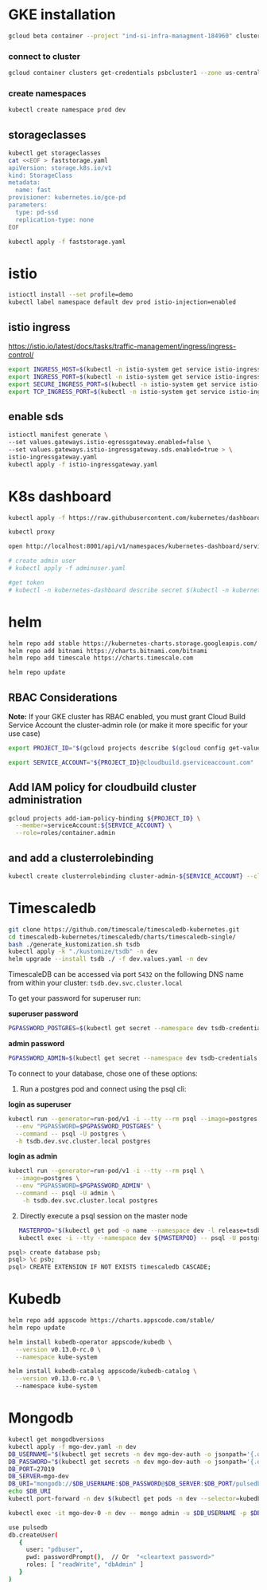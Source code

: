
# GKE installation

```sh
gcloud beta container --project "ind-si-infra-managment-184960" clusters create "psbcluster1" --zone "us-central1-c" --no-enable-basic-auth --cluster-version "1.16.10-gke.8" --machine-type "n1-standard-2" --image-type "COS" --disk-type "pd-standard" --disk-size "100" --local-ssd-count "1" --metadata disable-legacy-endpoints=true --scopes "https://www.googleapis.com/auth/cloud-platform" --num-nodes "3" --enable-stackdriver-kubernetes --enable-ip-alias --network "projects/ind-si-infra-managment-184960/global/networks/default" --subnetwork "projects/ind-si-infra-managment-184960/regions/us-central1/subnetworks/default" --default-max-pods-per-node "110" --no-enable-master-authorized-networks --addons HorizontalPodAutoscaling,HttpLoadBalancing --enable-autoupgrade --enable-autorepair --max-surge-upgrade 1 --max-unavailable-upgrade 1
```

### connect to cluster
```sh
gcloud container clusters get-credentials psbcluster1 --zone us-central1-c --project ind-si-infra-managment-184960
```

### create namespaces
```sh
kubectl create namespace prod dev
```

## storageclasses
```sh
kubectl get storageclasses
cat <<EOF > faststorage.yaml
apiVersion: storage.k8s.io/v1
kind: StorageClass
metadata:
  name: fast
provisioner: kubernetes.io/gce-pd
parameters:
  type: pd-ssd
  replication-type: none
EOF

kubectl apply -f faststorage.yaml
```

# istio
```sh
istioctl install --set profile=demo
kubectl label namespace default dev prod istio-injection=enabled
```

## istio ingress
https://istio.io/latest/docs/tasks/traffic-management/ingress/ingress-control/
```sh
export INGRESS_HOST=$(kubectl -n istio-system get service istio-ingressgateway -o jsonpath='{.status.loadBalancer.ingress[0].ip}')
export INGRESS_PORT=$(kubectl -n istio-system get service istio-ingressgateway -o jsonpath='{.spec.ports[?(@.name=="http2")].port}')
export SECURE_INGRESS_PORT=$(kubectl -n istio-system get service istio-ingressgateway -o jsonpath='{.spec.ports[?(@.name=="https")].port}')
export TCP_INGRESS_PORT=$(kubectl -n istio-system get service istio-ingressgateway -o jsonpath='{.spec.ports[?(@.name=="tcp")].port}')

```

## enable  sds
```sh
istioctl manifest generate \
--set values.gateways.istio-egressgateway.enabled=false \
--set values.gateways.istio-ingressgateway.sds.enabled=true > \
istio-ingressgateway.yaml
kubectl apply -f istio-ingressgateway.yaml

```

# K8s dashboard
```sh
kubectl apply -f https://raw.githubusercontent.com/kubernetes/dashboard/v2.0.3/aio/deploy/recommended.yaml

kubectl proxy

open http://localhost:8001/api/v1/namespaces/kubernetes-dashboard/services/https:kubernetes-dashboard:/proxy/

# create admin user
# kubectl apply -f adminuser.yaml

#get token
# kubectl -n kubernetes-dashboard describe secret $(kubectl -n kubernetes-dashboard get secret | grep admin-user | awk '{print $1}')
```


# helm
```sh
helm repo add stable https://kubernetes-charts.storage.googleapis.com/
helm repo add bitnami https://charts.bitnami.com/bitnami
helm repo add timescale https://charts.timescale.com

helm repo update
```

## RBAC Considerations
**Note:** If your GKE cluster has RBAC enabled, you must grant Cloud Build Service Account the cluster-admin role (or make it more specific for your use case)

```sh
export PROJECT_ID="$(gcloud projects describe $(gcloud config get-value core/project -q) --format='get(projectNumber)')"

export SERVICE_ACCOUNT="${PROJECT_ID}@cloudbuild.gserviceaccount.com"
```

## Add IAM policy for cloudbuild cluster administration
```sh
gcloud projects add-iam-policy-binding ${PROJECT_ID} \
  --member=serviceAccount:${SERVICE_ACCOUNT} \
  --role=roles/container.admin
```

## and add a clusterrolebinding
```sh
kubectl create clusterrolebinding cluster-admin-${SERVICE_ACCOUNT} --clusterrole cluster-admin --user ${SERVICE_ACCOUNT}
```

# Timescaledb

```sh
git clone https://github.com/timescale/timescaledb-kubernetes.git
cd timescaledb-kubernetes/timescaledb/charts/timescaledb-single/ 
bash ./generate_kustomization.sh tsdb
kubectl apply -k "./kustomize/tsdb" -n dev
helm upgrade --install tsdb ./ -f dev.values.yaml -n dev
```

TimescaleDB can be accessed via port `5432` on the following DNS name from within your cluster:
`tsdb.dev.svc.cluster.local`

To get your password for superuser run:

**superuser password**
```sh
PGPASSWORD_POSTGRES=$(kubectl get secret --namespace dev tsdb-credentials -o jsonpath="{.data.PATRONI_SUPERUSER_PASSWORD}" | base64 --decode)
```

**admin password**
```sh
PGPASSWORD_ADMIN=$(kubectl get secret --namespace dev tsdb-credentials -o jsonpath="{.data.PATRONI_admin_PASSWORD}" | base64 --decode)
```

To connect to your database, chose one of these options:

1. Run a postgres pod and connect using the psql cli:

**login as superuser**
```sh
kubectl run --generator=run-pod/v1 -i --tty --rm psql --image=postgres \
  --env "PGPASSWORD=$PGPASSWORD_POSTGRES" \
  --command -- psql -U postgres \
  -h tsdb.dev.svc.cluster.local postgres 
```

**login as admin**

```sh
kubectl run --generator=run-pod/v1 -i --tty --rm psql \
  --image=postgres \
  --env "PGPASSWORD=$PGPASSWORD_ADMIN" \
  --command -- psql -U admin \
    -h tsdb.dev.svc.cluster.local postgres 
```

2. Directly execute a psql session on the master node

```sh
   MASTERPOD="$(kubectl get pod -o name --namespace dev -l release=tsdb,role=master)"
   kubectl exec -i --tty --namespace dev ${MASTERPOD} -- psql -U postgres

psql> create database psb;
psql> \c psb;
psql> CREATE EXTENSION IF NOT EXISTS timescaledb CASCADE;
```

# Kubedb

```sh
helm repo add appscode https://charts.appscode.com/stable/
helm repo update

helm install kubedb-operator appscode/kubedb \
  --version v0.13.0-rc.0 \
  --namespace kube-system

helm install kubedb-catalog appscode/kubedb-catalog \
  --version v0.13.0-rc.0 \ 
  --namespace kube-system
```

# Mongodb
```sh
kubectl get mongodbversions
kubectl apply -f mgo-dev.yaml -n dev
DB_USERNAME="$(kubectl get secrets -n dev mgo-dev-auth -o jsonpath='{.data.\username}' | base64 -D)"
DB_PASSWORD="$(kubectl get secrets -n dev mgo-dev-auth -o jsonpath='{.data.\password}' | base64 -D)"
DB_PORT=27019
DB_SERVER=mgo-dev
DB_URI="mongodb://$DB_USERNAME:$DB_PASSWORD@$DB_SERVER:$DB_PORT/pulsedb"
echo $DB_URI
kubectl port-forward -n dev $(kubectl get pods -n dev --selector=kubedb.com/name=mgo-dev --output=jsonpath="{.items[0].metadata.name}") 27019:27017 &

kubectl exec -it mgo-dev-0 -n dev -- mongo admin -u $DB_USERNAME -p $DB_PASSWORD

use pulsedb
db.createUser(
   {
     user: "pdbuser",
     pwd: passwordPrompt(),  // Or  "<cleartext password>"
     roles: [ "readWrite", "dbAdmin" ]
   }
)
```